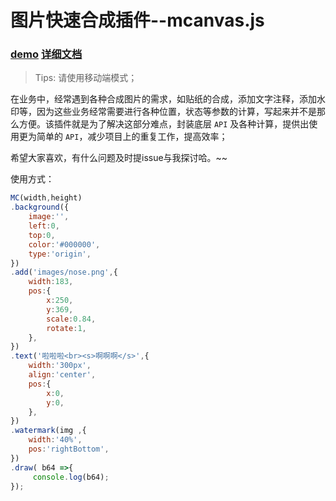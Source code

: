 # 图片快速合成插件--mcanvas.js

### [demo](http://f2er.meitu.com/gxd/mcanvas/example/index.html) [详细文档](./README.md)


> Tips: 请使用移动端模式；

在业务中，经常遇到各种合成图片的需求，如贴纸的合成，添加文字注释，添加水印等，因为这些业务经常需要进行各种位置，状态等参数的计算，写起来并不是那么方便。该插件就是为了解决这部分难点，封装底层 `API` 及各种计算，提供出使用更为简单的 `API`，减少项目上的重复工作，提高效率；

希望大家喜欢，有什么问题及时提issue与我探讨哈。~~



使用方式：

```js
MC(width,height)
.background({
    image:'',
    left:0,
    top:0,
    color:'#000000',
    type:'origin',
})
.add('images/nose.png',{
    width:183,
    pos:{
        x:250,
        y:369,
        scale:0.84,
        rotate:1,
    },
})
.text('啦啦啦<br><s>啊啊啊</s>',{
	width:'300px',
	align:'center',
	pos:{
	    x:0,
	    y:0,
	},
})
.watermark(img ,{
    width:'40%',
    pos:'rightBottom',
})
.draw( b64 =>{
	 console.log(b64);
});
```



